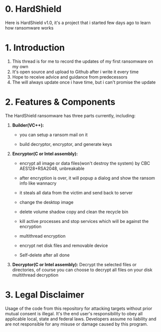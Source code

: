 # 0. HardShield
   Here is HardShield v1.0, it's a project that i started few days ago to learn how ransomware works
# 1. Introduction
   1. This thread is for me to record the updates of my first ransomware on my own
   2. It's open source and upload to Github after i write it every time
   3. Hope to receive advice and guidance from predecessors
   4. The will always update once i have time, but i can't promise the update
# 2. Features & Components
   The HardShield ransomware has three parts currently, including:
   1. **Builder(VC++):** 

      * you can setup a ransom mail on it


      * build decryptor, encryptor, and generate keys

   2. **Encryptor(C or Intel assembly):** 

      * encrypt all image or data files(won't destroy the system) by CBC AES128+RSA2048, unbreakable


      * after encryption is over, it will popup a dialog and show the ransom info like wannacry


      * it steals all data from the victim and send back to server


      * change the desktop image


      * delete volume shadow copy and clean the recycle bin


      * kill active processes and stop services which will be against the encryption


      * multithread encryption


      * encrypt net disk files and removable device


      * Self-delete after all done

   3. **Decryptor(C or Intel assembly):**
      Decrypt the selected files or directories, of course you can choose to decrypt all files on your disk
      multithread decryption
# 3. Legal Disclaimer
   Usage of the code from this repository for attacking targets without prior mutual consent is illegal. It's the end user's responsibility to obey all applicable local, state and federal laws. Developers assume no liability and are not responsible for any misuse or damage caused by this program.

